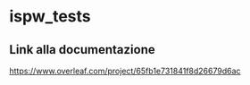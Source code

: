 # ispw_tests

## Link alla documentazione

https://www.overleaf.com/project/65fb1e731841f8d26679d6ac